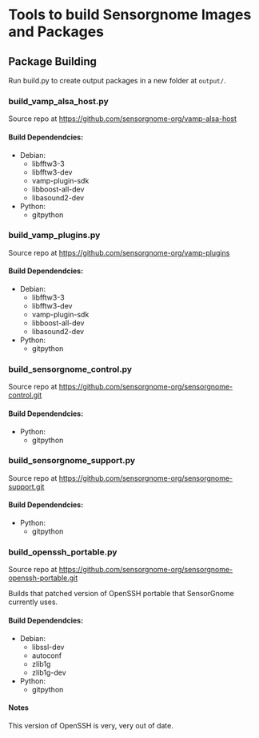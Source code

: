 # Tools to build Sensorgnome Images and Packages

## Package Building

Run build.py to create output packages in a new folder at `output/`.

### build_vamp_alsa_host.py

Source repo at https://github.com/sensorgnome-org/vamp-alsa-host

#### Build Dependendcies:

- Debian:
  - libfftw3-3
  - libfftw3-dev
  - vamp-plugin-sdk
  - libboost-all-dev
  - libasound2-dev
- Python:
  - gitpython

### build_vamp_plugins.py

Source repo at https://github.com/sensorgnome-org/vamp-plugins

#### Build Dependendcies:

- Debian:
  - libfftw3-3
  - libfftw3-dev
  - vamp-plugin-sdk
  - libboost-all-dev
  - libasound2-dev
- Python:
  - gitpython

### build_sensorgnome_control.py

Source repo at https://github.com/sensorgnome-org/sensorgnome-control.git

#### Build Dependendcies:

- Python:
  - gitpython

### build_sensorgnome_support.py

Source repo at https://github.com/sensorgnome-org/sensorgnome-support.git

#### Build Dependendcies:

- Python:
  - gitpython

### build_openssh_portable.py

Source repo at https://github.com/sensorgnome-org/sensorgnome-openssh-portable.git

Builds that patched version of OpenSSH portable that SensorGnome currently uses.

#### Build Dependendcies:

- Debian:
  - libssl-dev
  - autoconf
  - zlib1g
  - zlib1g-dev
- Python:
  - gitpython

#### Notes

This version of OpenSSH is very, very out of date.
